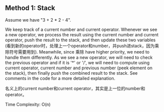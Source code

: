 ## Method 1: Stack

Assume we have "3 + 2 * 2 - 4".

We keep track of a current number and current operator. Whenever we see a new operator, we process the result using the current number and current operator, push the result to the stack, and then update these two variables (看到新的operator时，处理上一个operator和number，并push进stack，因为乘除符号需要用到).  Meanwhile, since 乘除 have higher priority, we need to handle them differently. As we see a new operator, we will need to check the previous operator and if it is '*' or '/', we will need to compute using current operator, current number and previous number (peek element on the stack), then finally push the combined result to the stack. See comments in the code for a more detailed explanation.

名义上的current number和current operator，其实是上一位的number和operator。

Time Complexity: O(n)
